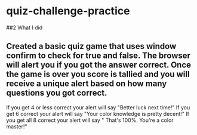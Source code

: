 # quiz-challenge-practice

##2 What I did

Created a basic quiz game that uses window confirm to check for true and false. 
The browser will alert you if you got the answer correct. 
Once the game is over you score is tallied and you will receive a unique alert based on how many questions you got correct. 
---
If you get 4 or less correct your alert will say "Better luck next time!"
If you get 6 correct your alert will say "Your color knowledge is pretty decent!"
If you get all 8 correct your alert will say " That's 100%. You're a color master!"
